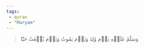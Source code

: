 ```yaml
---
tags: 
 - quran 
 - "Maryam"
---
```


> وَسَلَٰمٌ عَلَيۡهِ يَوۡمَ وُلِدَ وَيَوۡمَ يَمُوتُ وَيَوۡمَ يُبۡعَثُ حَيّٗا
